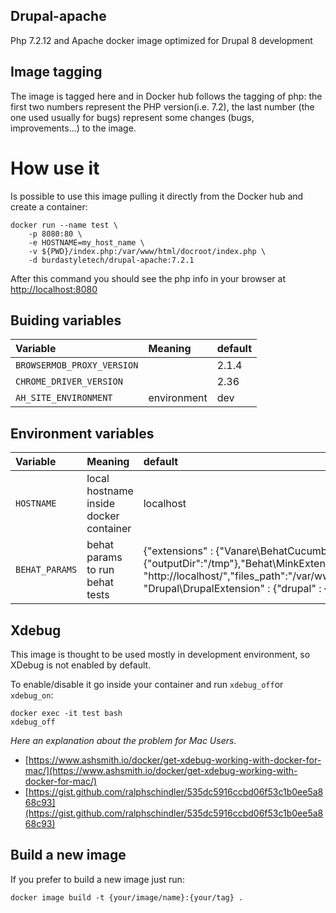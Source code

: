 Drupal-apache
--------------------
Php 7.2.12 and Apache docker image optimized for Drupal 8 development

## Image tagging
The image is tagged here and in Docker hub follows the tagging of php: the first two numbers represent the PHP 
version(i.e. 7.2), the last number (the one used usually for bugs) represent some changes (bugs, improvements...) to the image.

# How use it
Is possible to use this image pulling it directly from the Docker hub and create a container:
```
docker run --name test \
    -p 8080:80 \
    -e HOSTNAME=my_host_name \
    -v ${PWD}/index.php:/var/www/html/docroot/index.php \
    -d burdastyletech/drupal-apache:7.2.1
```
After this command you should see the php info in your browser at [http://localhost:8080](http://localhost:8080)

## Buiding variables
|Variable | Meaning                               | default      |
|:---------|:---------------------------------------|:--------------|
|`BROWSERMOB_PROXY_VERSION`|                        |2.1.4|
|`CHROME_DRIVER_VERSION`   |                        |2.36|
|`AH_SITE_ENVIRONMENT`| environment                 |dev |

## Environment variables
|Variable | Meaning                               | default      |
|:---------|:---------------------------------------|:--------------|
|`HOSTNAME` |local hostname inside docker container  | localhost    |
|`BEHAT_PARAMS`|behat params to run behat tests |{"extensions" : {"Vanare\\BehatCucumberJsonFormatter\\Extension":{"outputDir":"/tmp"},"Behat\\MinkExtension" : {"base_url" : "http://localhost/","files_path":"/var/www/html/behat/sample_data","show_tmp_dir":"/tmp"}, "Drupal\\DrupalExtension" : {"drupal" : {"drupal_root" : "/var/www/html/docroot"}}}}|


## Xdebug
This image is thought to be used mostly in development environment, so XDebug is not enabled by default.

To enable/disable it go inside your container and run ```xdebug_off```or ```xdebug_on```:
```
docker exec -it test bash
xdebug_off
```

*Here an explanation about the problem for Mac Users.*
- [https://www.ashsmith.io/docker/get-xdebug-working-with-docker-for-mac/](https://www.ashsmith.io/docker/get-xdebug-working-with-docker-for-mac/)
- [https://gist.github.com/ralphschindler/535dc5916ccbd06f53c1b0ee5a868c93](https://gist.github.com/ralphschindler/535dc5916ccbd06f53c1b0ee5a868c93)


## Build a new image
If you prefer to build a new image just run:
```
docker image build -t {your/image/name}:{your/tag} .
```



